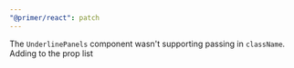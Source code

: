 ```yaml
---
"@primer/react": patch
---
```


The `UnderlinePanels` component wasn't supporting passing in `className`. Adding to the prop list
